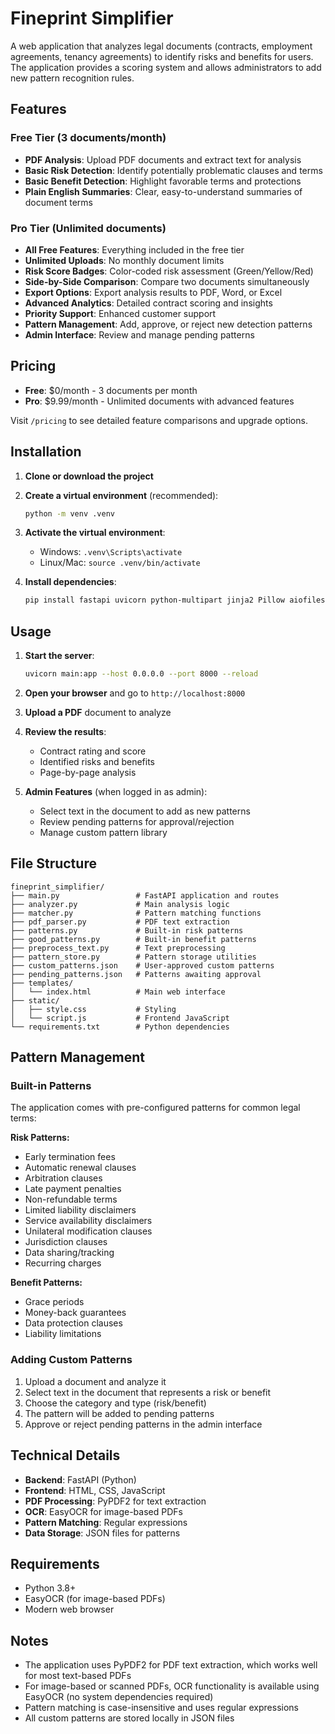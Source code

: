 # Fineprint Simplifier

A web application that analyzes legal documents (contracts, employment agreements, tenancy agreements) to identify risks and benefits for users. The application provides a scoring system and allows administrators to add new pattern recognition rules.

## Features

### Free Tier (3 documents/month)
- **PDF Analysis**: Upload PDF documents and extract text for analysis
- **Basic Risk Detection**: Identify potentially problematic clauses and terms
- **Basic Benefit Detection**: Highlight favorable terms and protections
- **Plain English Summaries**: Clear, easy-to-understand summaries of document terms

### Pro Tier (Unlimited documents)
- **All Free Features**: Everything included in the free tier
- **Unlimited Uploads**: No monthly document limits
- **Risk Score Badges**: Color-coded risk assessment (Green/Yellow/Red)
- **Side-by-Side Comparison**: Compare two documents simultaneously
- **Export Options**: Export analysis results to PDF, Word, or Excel
- **Advanced Analytics**: Detailed contract scoring and insights
- **Priority Support**: Enhanced customer support
- **Pattern Management**: Add, approve, or reject new detection patterns
- **Admin Interface**: Review and manage pending patterns

## Pricing

- **Free**: $0/month - 3 documents per month
- **Pro**: $9.99/month - Unlimited documents with advanced features

Visit `/pricing` to see detailed feature comparisons and upgrade options.

## Installation

1. **Clone or download the project**
2. **Create a virtual environment** (recommended):
   ```bash
   python -m venv .venv
   ```

3. **Activate the virtual environment**:
   - Windows: `.venv\Scripts\activate`
   - Linux/Mac: `source .venv/bin/activate`

4. **Install dependencies**:
   ```bash
   pip install fastapi uvicorn python-multipart jinja2 Pillow aiofiles PyPDF2 easyocr
   ```

## Usage

1. **Start the server**:
   ```bash
   uvicorn main:app --host 0.0.0.0 --port 8000 --reload
   ```

2. **Open your browser** and go to `http://localhost:8000`

3. **Upload a PDF** document to analyze

4. **Review the results**:
   - Contract rating and score
   - Identified risks and benefits
   - Page-by-page analysis

5. **Admin Features** (when logged in as admin):
   - Select text in the document to add as new patterns
   - Review pending patterns for approval/rejection
   - Manage custom pattern library

## File Structure

```
fineprint_simplifier/
├── main.py                 # FastAPI application and routes
├── analyzer.py             # Main analysis logic
├── matcher.py              # Pattern matching functions
├── pdf_parser.py           # PDF text extraction
├── patterns.py             # Built-in risk patterns
├── good_patterns.py        # Built-in benefit patterns
├── preprocess_text.py      # Text preprocessing
├── pattern_store.py        # Pattern storage utilities
├── custom_patterns.json    # User-approved custom patterns
├── pending_patterns.json   # Patterns awaiting approval
├── templates/
│   └── index.html          # Main web interface
├── static/
│   ├── style.css           # Styling
│   └── script.js           # Frontend JavaScript
└── requirements.txt        # Python dependencies
```

## Pattern Management

### Built-in Patterns
The application comes with pre-configured patterns for common legal terms:

**Risk Patterns:**
- Early termination fees
- Automatic renewal clauses
- Arbitration clauses
- Late payment penalties
- Non-refundable terms
- Limited liability disclaimers
- Service availability disclaimers
- Unilateral modification clauses
- Jurisdiction clauses
- Data sharing/tracking
- Recurring charges

**Benefit Patterns:**
- Grace periods
- Money-back guarantees
- Data protection clauses
- Liability limitations

### Adding Custom Patterns
1. Upload a document and analyze it
2. Select text in the document that represents a risk or benefit
3. Choose the category and type (risk/benefit)
4. The pattern will be added to pending patterns
5. Approve or reject pending patterns in the admin interface

## Technical Details

- **Backend**: FastAPI (Python)
- **Frontend**: HTML, CSS, JavaScript
- **PDF Processing**: PyPDF2 for text extraction
- **OCR**: EasyOCR for image-based PDFs
- **Pattern Matching**: Regular expressions
- **Data Storage**: JSON files for patterns

## Requirements

- Python 3.8+
- EasyOCR (for image-based PDFs)
- Modern web browser

## Notes

- The application uses PyPDF2 for PDF text extraction, which works well for most text-based PDFs
- For image-based or scanned PDFs, OCR functionality is available using EasyOCR (no system dependencies required)
- Pattern matching is case-insensitive and uses regular expressions
- All custom patterns are stored locally in JSON files
